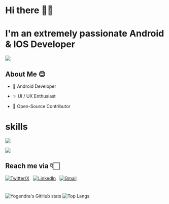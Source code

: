 # ****Hi there** 👋🏻**

# I'm an extremely passionate Android & IOS Developer
![](https://komarev.com/ghpvc/?username=Yogendra-Nimje)

## About Me 😊
* 📱 Android Developer 

* ✨ UI / UX Enthusiast

* 📖 Open-Source Contributor



# skills
<p align="left">
  <a href="">
    <img src="https://skillicons.dev/icons?i=git,github,cpp,python,php,html,css,javascript" />
  </a>
</p>
<p align="left">
  <a href="">
    <img src="https://skillicons.dev/icons?i=java,androidstudio,dart,flutter,firebase,figma" />
  </a>
</p>

## Reach me via 👇🏻
[![Twitter/X](https://skillicons.dev/icons?i=twitter)](https://x.com/NimjeYogendra) &nbsp;
[![LinkedIn](https://skillicons.dev/icons?i=linkedin)](https://www.linkedin.com/in/yogendra-nimaje-0ab41a249/) &nbsp;
[![Gmail](https://skillicons.dev/icons?i=gmail)](mailto:yogendranimaje87@gmail.com?subject=Hello%20Yogendra,%20From%20Github)

#

![Yogendra's GitHub stats](https://github-readme-stats.vercel.app/api?username=Yogendra-Nimje&show_icons=true&theme=transparent)
![Top Langs](https://github-readme-stats.vercel.app/api/top-langs/?username=Yogendra-Nimje&layout=compact&theme=transparent)
